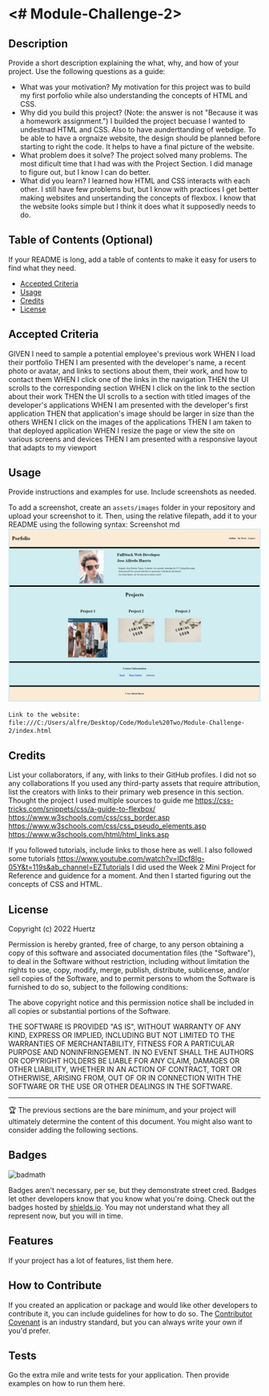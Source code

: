 
# <# Module-Challenge-2>

## Description

Provide a short description explaining the what, why, and how of your project. Use the following questions as a guide:

- What was your motivation?
My motivation for this project was to build my first porfolio while also understanding the concepts of HTML and CSS. 
- Why did you build this project? (Note: the answer is not "Because it was a homework assignment.")
I builded the project becuase I wanted to undestnad HTML and CSS. Also to have aunderttanding of webdige. To be able to have a orgnaize website, the design should be planned before starting 
to right the code. It helps to have a final picture of the website. 
- What problem does it solve?
The project solved many problems. The most dificult time that I had was with the Project Section. I did manage to figure out, but I know I can do better. 
- What did you learn?
I learned how HTML and CSS interacts with each other. I still have few problems but, but I know with practices I get better making websites and unsertanding the concepts of flexbox. 
I know that the website looks simple but I think it does what it supposedly needs to do. 
## Table of Contents (Optional)

If your README is long, add a table of contents to make it easy for users to find what they need.

- [Accepted Criteria](#installation)
- [Usage](#usage)
- [Credits](#credits)
- [License](#license)

## Accepted Criteria

GIVEN I need to sample a potential employee's previous work
WHEN I load their portfolio
THEN I am presented with the developer's name, a recent photo or avatar, and links to sections about them, their work, and how to contact them
WHEN I click one of the links in the navigation
THEN the UI scrolls to the corresponding section
WHEN I click on the link to the section about their work
THEN the UI scrolls to a section with titled images of the developer's applications
WHEN I am presented with the developer's first application
THEN that application's image should be larger in size than the others
WHEN I click on the images of the applications
THEN I am taken to that deployed application
WHEN I resize the page or view the site on various screens and devices
THEN I am presented with a responsive layout that adapts to my viewport

## Usage

Provide instructions and examples for use. Include screenshots as needed.

To add a screenshot, create an `assets/images` folder in your repository and upload your screenshot to it. Then, using the relative filepath, add it to your README using the following syntax:
    Screenshot
    md ![alt text](css/images/Porfolio.png)

    Link to the website: file:///C:/Users/alfre/Desktop/Code/Module%20Two/Module-Challenge-2/index.html

## Credits

List your collaborators, if any, with links to their GitHub profiles.
    I did not so any collaborations
If you used any third-party assets that require attribution, list the creators with links to their primary web presence in this section.
    Thought the project I used multiple sources to guide me
    https://css-tricks.com/snippets/css/a-guide-to-flexbox/
    https://www.w3schools.com/css/css_border.asp
    https://www.w3schools.com/css/css_pseudo_elements.asp
    https://www.w3schools.com/html/html_links.asp

If you followed tutorials, include links to those here as well.
 I also followed some tutorials
    https://www.youtube.com/watch?v=IDcf8Ig-05Y&t=119s&ab_channel=EZTutorials
    I did used the Week 2 Mini Project for Reference and guidence for a moment. And then I started figuring out the concepts of CSS and HTML. 

## License

Copyright (c) 2022 Huertz

Permission is hereby granted, free of charge, to any person obtaining a copy
of this software and associated documentation files (the "Software"), to deal
in the Software without restriction, including without limitation the rights
to use, copy, modify, merge, publish, distribute, sublicense, and/or sell
copies of the Software, and to permit persons to whom the Software is
furnished to do so, subject to the following conditions:

The above copyright notice and this permission notice shall be included in all
copies or substantial portions of the Software.

THE SOFTWARE IS PROVIDED "AS IS", WITHOUT WARRANTY OF ANY KIND, EXPRESS OR
IMPLIED, INCLUDING BUT NOT LIMITED TO THE WARRANTIES OF MERCHANTABILITY,
FITNESS FOR A PARTICULAR PURPOSE AND NONINFRINGEMENT. IN NO EVENT SHALL THE
AUTHORS OR COPYRIGHT HOLDERS BE LIABLE FOR ANY CLAIM, DAMAGES OR OTHER
LIABILITY, WHETHER IN AN ACTION OF CONTRACT, TORT OR OTHERWISE, ARISING FROM,
OUT OF OR IN CONNECTION WITH THE SOFTWARE OR THE USE OR OTHER DEALINGS IN THE
SOFTWARE.


---

🏆 The previous sections are the bare minimum, and your project will ultimately determine the content of this document. You might also want to consider adding the following sections.

## Badges

![badmath](https://img.shields.io/github/languages/top/lernantino/badmath)

Badges aren't necessary, per se, but they demonstrate street cred. Badges let other developers know that you know what you're doing. Check out the badges hosted by [shields.io](https://shields.io/). You may not understand what they all represent now, but you will in time.

## Features

If your project has a lot of features, list them here.

## How to Contribute

If you created an application or package and would like other developers to contribute it, you can include guidelines for how to do so. The [Contributor Covenant](https://www.contributor-covenant.org/) is an industry standard, but you can always write your own if you'd prefer.

## Tests

Go the extra mile and write tests for your application. Then provide examples on how to run them here.